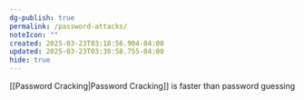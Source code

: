 ```yaml
---
dg-publish: true
permalink: /password-attacks/
noteIcon: ""
created: 2025-03-23T03:18:56.904-04:00
updated: 2025-03-23T03:30:58.755-04:00
hide: true
---
```


[[Password Cracking\|Password Cracking]] is faster than password guessing